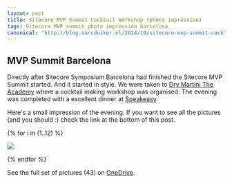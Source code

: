 ```yaml
---
layout: post
title: Sitecore MVP Summit Cocktail Workshop (photo impression)
tags: Sitecore MVP summit photo impression barcelona
canonical: "http://blog.marcduiker.nl/2014/10/sitecore-mvp-summit-cocktail-workshop.html"
---
```


## MVP Summit Barcelona

Directly after Sitecore Symposium Barcelona had finished the Sitecore MVP Summit started. And it started in style. We were taken to [Dry Martini The Academy](http://www.javierdelasmuelas.com/eng/dry/barcelona/the-academy-v2) where a cocktail making workshop was organised. The evening was completed with a excellent dinner at [Speakeasy](http://www.speakeasy-bcn.com/en/).

<!--more-->

Here's a small impression of the evening. If you want to see all the pictures (and you should :) check the link at the bottom of this post.

{% for i in (1..12) %}
  
  <img class="u-max-full-width" src="{{ site.url }}/assets/2014/10/01/sitecoremvpcocktailparty-{{ i }}.jpg">

{% endfor %}

See the full set of pictures (43) on [OneDrive](https://onedrive.live.com/redir?resid=89069150F6445DF7!2215&authkey=!ANDiMLnh4xaEhC8&ithint=folder%2cjpg).